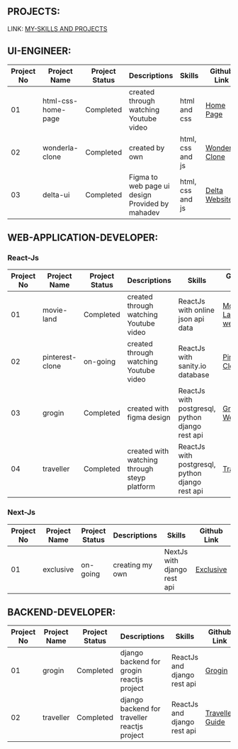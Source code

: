 ## PROJECTS:

LINK: [MY-SKILLS AND PROJECTS](https://github.com/saadhoffl/my-skills)

## UI-ENGINEER:

| Project No | Project Name | Project Status | Descriptions | Skills | Github Link |
|------------|--------------|----------------|--------------|------|--------|
| 01 | html-css-home-page | Completed | created through watching Youtube video | html and css | [Home Page](https://github.com/saadhoffl/steyp-training-projects/tree/main/ui-engineer/html/html-css-home-page) |
| 02 | wonderla-clone | Completed | created by own | html, css and js | [Wonderla Clone](https://github.com/saadhoffl/steyp-training-projects/tree/main/ui-engineer/html/wonderla-clone) |
| 03 | delta-ui | Completed | Figma to web page ui design Provided by mahadev | html, css and js | [Delta Website](https://github.com/saadhoffl/steyp-training-projects/tree/main/ui-engineer/html/delta-ui) |

## WEB-APPLICATION-DEVELOPER:

### React-Js

| Project No | Project Name | Project Status | Descriptions | Skills | Github Link |
|------------|--------------|----------------|--------------|------|--------|
| 01 | movie-land | Completed | created through watching Youtube video | ReactJs with online json api data | [Movie Land website](https://github.com/saadhoffl/steyp-training-projects/tree/main/web-application-developer/react-js/movie-land) |
| 02 | pinterest-clone | on-going | created through watching Youtube video | ReactJs with sanity.io database | [Pinterest Clone](https://github.com/saadhoffl/steyp-training-projects/tree/main/web-application-developer/react-js/pinterest-clone) |
| 03 | grogin | Completed | created with figma design | ReactJs with postgresql, python django rest api | [Grogin Website](https://github.com/saadhoffl/steyp-training-projects/tree/main/web-application-developer/react-js/grogin) |
| 04 | traveller | Completed | created with watching through steyp platform | ReactJs with postgresql, python django rest api | [Traveller](https://github.com/saadhoffl/steyp-training-projects/tree/main/web-application-developer/react-js/traveller) |

### Next-Js

| Project No | Project Name | Project Status | Descriptions | Skills | Github Link |
|------------|--------------|----------------|--------------|------|--------|
| 01 | exclusive | on-going | creating my own | NextJs with django rest api | [Exclusive](https://github.com/saadhoffl/steyp-training-projects/tree/main/web-application-developer/next-js/exclusive) |

## BACKEND-DEVELOPER:

| Project No | Project Name | Project Status | Descriptions | Skills | Github Link |
|------------|--------------|----------------|--------------|------|--------|
| 01 | grogin | Completed | django backend for grogin reactjs project | ReactJs and django rest api | [Grogin](https://github.com/saadhoffl/steyp-training-projects/tree/main/backend-developer/django/grogin) |
| 02 | traveller | Completed | django backend for traveller reactjs project | ReactJs and django rest api | [Traveller Guide](https://github.com/saadhoffl/steyp-training-projects/tree/main/backend-developer/django/traveller) |
